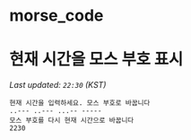 # morse_code
# 현재 시간을 모스 부호 표시
<!-- MORSE_TIME_START -->
_Last updated: `22:30` (KST)_

```
현재 시간을 입력하세요. 모스 부호로 바꿉니다
..--- ..--- ...-- -----
모스 부호를 다시 현재 시간으로 바꿉니다
2230
```
<!-- MORSE_TIME_END -->
